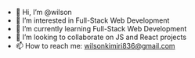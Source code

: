 - 👋 Hi, I’m @wilson
- 👀 I’m interested in Full-Stack Web Development
- 🌱 I’m currently learning Full-Stack Web Development
- 💞️ I’m looking to collaborate on JS and React projects
- 📫 How to reach me: wilsonkimiri836@gmail.com

<!---
willy836/willy836 is a ✨ special ✨ repository because its `README.md` (this file) appears on your GitHub profile.
You can click the Preview link to take a look at your changes.
--->

